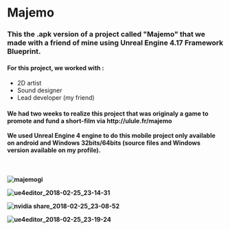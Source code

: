 <h1>Majemo</h1>

<h3>This the .apk version of a project called "Majemo" that we made with a friend of mine using Unreal Engine 4.17 Framework Blueprint.</h3>

<h4>For this project, we worked with :</h4>
<ul>
    <li>2D artist</li>
    <li>Sound designer</li>
    <li>Lead developer (my friend)</li>
 </ul>
<h4>We had two weeks to realize this project that was originaly a game to promote and fund a short-film via http://ulule.fr/majemo <br /> <br />We used  <b>Unreal Engine 4</b> engine to do this mobile project only available on android and Windows 32bits/64bits (source files and Windows version available on my profile).<h4> <br />

![majemogi](https://user-images.githubusercontent.com/27351943/36728831-6ab69f86-1bc2-11e8-93f3-827b2ea476fd.gif)

![ue4editor_2018-02-25_23-14-31](https://user-images.githubusercontent.com/27351943/36728992-fa596222-1bc2-11e8-84f5-df6a49b3d381.png)

![nvidia share_2018-02-25_23-08-52](https://user-images.githubusercontent.com/27351943/36729196-aa96420e-1bc3-11e8-95fb-54b36cb78f1d.png)

![ue4editor_2018-02-25_23-19-24](https://user-images.githubusercontent.com/27351943/36729152-7da9103c-1bc3-11e8-9a35-eea116a9f3a9.png)
